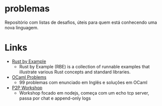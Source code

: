 # problemas
Repositório com listas de desafios, úteis para quem está conhecendo uma nova linguagem.

# Links

- [Rust by Example](https://doc.rust-lang.org/stable/rust-by-example/index.html)
  - Rust by Example (RBE) is a collection of runnable examples that illustrate various Rust concepts and standard libraries.
- [OCaml Problems](https://ocaml.org/problems)
  - 99 problemas com enunciado em Inglês e soluções em OCaml
- [P2P Workshop](https://github.com/mafintosh/p2p-workshop)
  - Workshop focado em nodejs, começa com um echo tcp server, passa por chat e append-only logs

